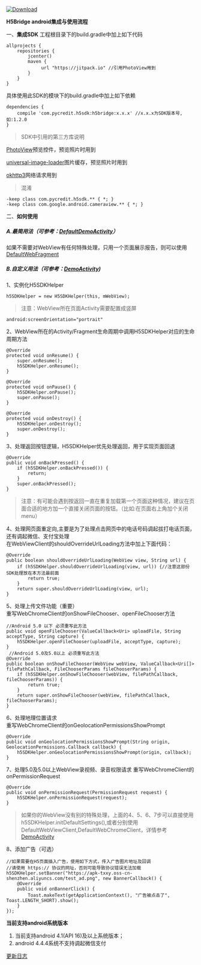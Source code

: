 [ ![Download](https://api.bintray.com/packages/tianxiaxinyong/maven/PYH5Bridge/images/download.svg?version=1.2.0) ](https://bintray.com/tianxiaxinyong/maven/PYH5Bridge/1.2.0/link)

**H5Bridge android集成与使用流程**

一、**集成SDK**
工程根目录下的build.gradle中加上如下代码

```  
allprojects {
    repositories {
        jcenter()
        maven {
             url "https://jitpack.io" //引用PhotoView用到
        }
    }
}

```

具体使用此SDK的模块下的build.gradle中加上如下依赖

```
dependencies {
    compile 'com.pycredit.h5sdk:h5bridge:x.x.x' //x.x.x为SDK版本号,如:1.2.0
}
```

>SDK中引用的第三方库说明  

[PhotoView](https://github.com/chrisbanes/PhotoView)预览控件，预览照片时用到  

[universal-image-loader](https://github.com/nostra13/Android-Universal-Image-Loader)图片缓存，预览照片时用到  

[okhttp3](https://github.com/square/okhttp)网络请求用到    

>混淆  

```  
-keep class com.pycredit.h5sdk.** { *; }
-keep class com.google.android.cameraview.** { *; }
```

二、**如何使用**  
#####  A.最简用法（可参考：[DefaultDemoActivity](app/src/main/java/com/pycredit/h5bridge/DefaultDemoActivity.java)）  

如果不需要对WebView有任何特殊处理，只用一个页面展示报告，则可以使用[DefaultWebFragment](h5bridge/src/main/java/com/pycredit/h5sdk/ui/DefaultWebFragment.java)  

#####  B.自定义用法（可参考：[DemoActivity](app/src/main/java/com/pycredit/h5bridge/DemoActivity.java))  
   
1、实例化H5SDKHelper  

```  
h5SDKHelper = new H5SDKHelper(this, mWebView);
```

> 注意：WebView所在页面Activity需要配置成竖屏  

```  
android:screenOrientation="portrait"
```


2、WebView所在的Activity/Fragment生命周期中调用H5SDKHelper对应的生命周期方法  

```  
@Override
protected void onResume() {
    super.onResume();
    h5SDKHelper.onResume();
}

@Override
protected void onPause() {
    h5SDKHelper.onPause();
    super.onPause();
}

@Override
protected void onDestroy() {
    h5SDKHelper.onDestroy();
    super.onDestroy();
}
```
3、处理返回按钮逻辑，H5SDKHelper优先处理返回，用于实现页面回退  

```  
@Override
public void onBackPressed() {
    if (h5SDKHelper.onBackPressed()) {
        return;
    }
    super.onBackPressed();
}
```

> 注意：有可能会遇到按返回一直在重复加载第一个页面这种情况，建议在页面合适的地方加一个直接关闭页面的按钮。（比如:在页面右上角加个关闭menu）  


4、处理网页面重定向,主要是为了处理点击网页中的电话号码调起拔打电话页面，还有调起微信、支付宝处理  
在WebViewClient的shouldOverrideUrlLoading方法中加上下面代码：  

```  
@Override
public boolean shouldOverrideUrlLoading(WebView view, String url) {
    if (h5SDKHelper.shouldOverrideUrlLoading(view, url)) {//注意这部份SDK处理放在本方法最前面
        return true;
    }
    return super.shouldOverrideUrlLoading(view, url);
}

```

5、处理上传文件功能（重要）  
重写WebChromeClient的onShowFileChooser、openFileChooser方法  

```  
//Android 5.0 以下 必须重写此方法
public void openFileChooser(ValueCallback<Uri> uploadFile, String acceptType, String capture) {
    h5SDKHelper.openFileChooser(uploadFile, acceptType, capture);
}
 //Android 5.0及5.0以上 必须重写此方法
@Override
public boolean onShowFileChooser(WebView webView, ValueCallback<Uri[]> filePathCallback, FileChooserParams fileChooserParams) {
    if (h5SDKHelper.onShowFileChooser(webView, filePathCallback, fileChooserParams)) {
        return true;
    }
    return super.onShowFileChooser(webView, filePathCallback, fileChooserParams);
}
```

6、处理地理位置请求  
重写WebChromeClient的onGeolocationPermissionsShowPrompt  

```  
@Override
public void onGeolocationPermissionsShowPrompt(String origin, GeolocationPermissions.Callback callback) {
    h5SDKHelper.onGeolocationPermissionsShowPrompt(origin, callback);
}
```

7、处理5.0及5.0以上WebView录视频、录音权限请求
重写WebChromeClient的onPermissionRequest  

```
@Override
public void onPermissionRequest(PermissionRequest request) {
    h5SDKHelper.onPermissionRequest(request);
}
```

> 如果你的WebView没有别的特殊处理，上面的4、5、6、7步可以直接使用h5SDKHelper.initDefaultSettings(),或者分别使用DefaultWebViewClient,DefaultWebChromeClient，详情参考[DemoActivity](app/src/main/java/com/pycredit/h5bridge/DemoActivity.java)  


8、添加广告（可选）  

```  
//如果需要在H5页面插入广告，使用如下方式，传入广告图片地址及回调
//请使用 https:// 协议的网址，否则可能导致协议错误无法加载
h5SDKHelper.setBanner("https://apk-txxy.oss-cn-shenzhen.aliyuncs.com/test_ad.png", new BannerCallback() {
    @Override
    public void onBannerClick() {
        Toast.makeText(getApplicationContext(), "广告被点击了", Toast.LENGTH_SHORT).show();
    }
});
```

**当前支持android系统版本**
1. 当前支持android 4.1(API 16)及以上系统版本；
2. android 4.4.4系统不支持调起微信支付



[更新日志](change_log.md)  

